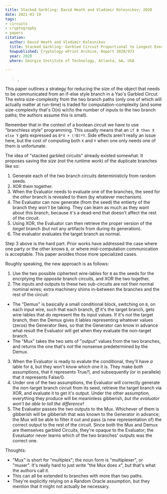 ```yaml
---
title: Stacked Garbling; David Heath and Vladimir Kolesnikov; 2020
date: 2021-01-19
tags:
- circuits
- cryptography
- papers
citation:
  author: David Heath and Vladimir Kolesnikov
  title: Stacked Garbling: Garbled Circuit Proportional to Longest Execution Path
  howpublished: Cryptology ePrint Archive, Report 2020/973
  year: 2020
  where: Georgia Institute of Technology, Atlanta, GA, USA

---
```


> ,  

This paper outlines a strategy for reducing the size of the object that needs to be communicated from an if-else style branch in a Yao's Garbled Circut.
The extra size-complexity from the two branch paths (only one of which will actually matter at run-time) is traded for computation-complexity (and some size-complexity that's O(n) w/r/to the number of inputs to the two branch paths; the authors assume this is small).

Remember that in the context of a boolean circuit we have to use "branchless style" programming.
This usually means that an `if B then X else Y` gets expressed as `B*X + (!B)*Y`.
Side effects aren't really an issue here, but the cost of computing both `X` and `Y` when one only needs one of them is unfortunate. 

The idea of "stacked garbled circuits" already existed somewhat. It proposes saving the _size_ (not the runtime _work_) of the duplicate branches like so:

1. Generate each of the two branch circuits deterministicly from random seeds.
2. XOR them together.
3. When the Evaluator needs to evaluate one of the branches, the seed for the _other_ branch is revealed to them (by whatever mechanism). 
4. The Evaluator can now generate (from the seed) the entierty of the branch they _won't_ be taking. They can learn as much as they want about this branch, because it's a dead-end that doesn't affect the rest of the circuit. 
5. Using XOR, the Evaluator can then retrieve the proper version of the _target_ branch (but not any artifacts from during its generation).
6. The evaluator evaluates the target branch as normal. 

Step 3 above is the hard part. Prior works have addressed the case where one party or the other knows `B`, or where mid-computation communication is acceptable. This paper avoides those more specialized cases. 

Roughly speaking, the new approach is as follows:

1. Use the two possible ciphertext wire-lables for `B` as the seeds for the encrptying the _opposite_ branch circuits, and XOR the two together. 
2. The inputs and outputs to these two sub-circuits are not their normal nominal wires; extra machinery shims in-between the branches and the rest of the circuit: 
  - The "Demux" is basically a small conditional block, switching on `B`, on each input wire, such that each branch, _iff_ it's the target branch, gets wire-lables that _do_ represent the its input values. If it's _not_ the target branch, then the Demux gives it lables representing whatever values (zeros) the Generator likes, so that the Generator can know in advance what result the Evaluator will get when they evaluate the non-target branch. 
  - The "Mux" takes the two sets of "output" values from the two branches, and returns the one that's _not_ the nonsense predetermined by the Demux. 
3. When the Evaluator is ready to evalute the conditional, they'll have _a_ lable for `B`, but they won't know which one it is. They make _both_ assumptions, that it represents True/1, and subsequently (or in parallele) that it represents False/0. 
4. Under one of the two assumptions, the Evaluator will correctly generate the non-target branch circuit from its seed, retrieve the target branch via XOR, and evaluate it to get it's output. Under the other assumption, everything they produce will be meaninless gibberish, _but the evaluator won't be able to tell the difference!_
5. The Evaluator passes the two outputs to the Mux. Whichever of them is gibberish will be gibberish that was known to the Generator in advance; the Mux will be able to filter it out and pass (a new representation of) the correct output to the rest of the circuit. Since both the Mux and Demux are themselves garbled Circuits, they're opaque to the Evaluator; the Evealuator never learns which of the two branches' outputs was the correct one. 

Thoughts: 

- "Mux" is short for "multiplex"; the noun form is "multiplexer", or "muxer". It's really hard to just write "the Mux does _x_", but that's what the authors call it.
- This can all be extended to branches with more than two paths. 
- They're explicitly relying on a Random Oracle assumption, but they mention that it might not actually be necessary. 
